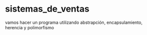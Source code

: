 # sistemas_de_ventas
 vamos hacer un programa  utilizando abstrapción, encapsulamiento, herencia y polimorfismo
